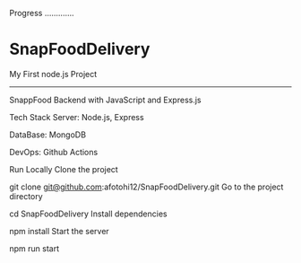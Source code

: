 Progress .............
# SnapFoodDelivery
My First node.js Project 


--------------------------------
SnappFood Backend with JavaScript and Express.js

Tech Stack
Server: Node.js, Express

DataBase: MongoDB

DevOps: Github Actions

Run Locally
Clone the project

  git clone git@github.com:afotohi12/SnapFoodDelivery.git
Go to the project directory

  cd SnapFoodDelivery
Install dependencies

  npm install
Start the server

  npm run start
